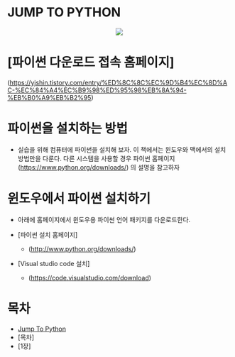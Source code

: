 # JUMP TO PYTHON

<P ALIGN="center">
 <img src="https://image.aladin.co.kr/product/19483/1/cover500/k582635822_1.jpg">
</p>


 # [파이썬 다운로드 접속 홈페이지]
(https://yjshin.tistory.com/entry/%ED%8C%8C%EC%9D%B4%EC%8D%AC-%EC%84%A4%EC%B9%98%ED%95%98%EB%8A%94-%EB%B0%A9%EB%B2%95)

 # 파이썬을 설치하는 방법
* 실습을 위해 컴퓨터에 파이썬을 설치해 보자. 이 책에서는 윈도우와 맥에서의 설치 방법만을 다룬다. 다른 시스템을 사용할 경우 파이썬 홈페이지(https://www.python.org/downloads/) 의 설명을 참고하자

 # 윈도우에서 파이썬 설치하기
* 아래에 홈페이지에서 윈도우용 파이썬 언어 패키지를 다운로드한다.

 * [파이썬 설치 홈페이지]
    * (http://www.python.org/downloads/)

 * [Visual studio code 설치]
    * (https://code.visualstudio.com/download)


# 목차
  * [Jump To Python](https://github.com/Kuminchang/TIL/blob/main/PYTHON/%EC%A0%90%ED%94%84%20%ED%88%AC%20%ED%8C%8C%EC%9D%B4%EC%8D%AC.md)
  * [목차]
  * [1장] 
   